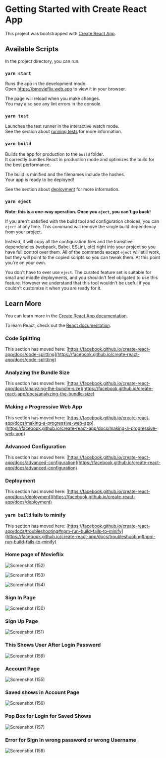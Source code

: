 # Getting Started with Create React App

This project was bootstrapped with [Create React App](https://github.com/facebook/create-react-app).

## Available Scripts

In the project directory, you can run:

### `yarn start`

Runs the app in the development mode.\
Open https://bmovieflix.web.app to view it in your browser.

The page will reload when you make changes.\
You may also see any lint errors in the console.

### `yarn test`

Launches the test runner in the interactive watch mode.\
See the section about [running tests](https://facebook.github.io/create-react-app/docs/running-tests) for more information.

### `yarn build`

Builds the app for production to the `build` folder.\
It correctly bundles React in production mode and optimizes the build for the best performance.

The build is minified and the filenames include the hashes.\
Your app is ready to be deployed!

See the section about [deployment](https://facebook.github.io/create-react-app/docs/deployment) for more information.

### `yarn eject`

**Note: this is a one-way operation. Once you `eject`, you can't go back!**

If you aren't satisfied with the build tool and configuration choices, you can `eject` at any time. This command will remove the single build dependency from your project.

Instead, it will copy all the configuration files and the transitive dependencies (webpack, Babel, ESLint, etc) right into your project so you have full control over them. All of the commands except `eject` will still work, but they will point to the copied scripts so you can tweak them. At this point you're on your own.

You don't have to ever use `eject`. The curated feature set is suitable for small and middle deployments, and you shouldn't feel obligated to use this feature. However we understand that this tool wouldn't be useful if you couldn't customize it when you are ready for it.

## Learn More

You can learn more in the [Create React App documentation](https://facebook.github.io/create-react-app/docs/getting-started).

To learn React, check out the [React documentation](https://reactjs.org/).

### Code Splitting

This section has moved here: [https://facebook.github.io/create-react-app/docs/code-splitting](https://facebook.github.io/create-react-app/docs/code-splitting)

### Analyzing the Bundle Size

This section has moved here: [https://facebook.github.io/create-react-app/docs/analyzing-the-bundle-size](https://facebook.github.io/create-react-app/docs/analyzing-the-bundle-size)

### Making a Progressive Web App

This section has moved here: [https://facebook.github.io/create-react-app/docs/making-a-progressive-web-app](https://facebook.github.io/create-react-app/docs/making-a-progressive-web-app)

### Advanced Configuration

This section has moved here: [https://facebook.github.io/create-react-app/docs/advanced-configuration](https://facebook.github.io/create-react-app/docs/advanced-configuration)

### Deployment

This section has moved here: [https://facebook.github.io/create-react-app/docs/deployment](https://facebook.github.io/create-react-app/docs/deployment)

### `yarn build` fails to minify

This section has moved here: [https://facebook.github.io/create-react-app/docs/troubleshooting#npm-run-build-fails-to-minify](https://facebook.github.io/create-react-app/docs/troubleshooting#npm-run-build-fails-to-minify)

### Home page of Movieflix

![Screenshot (152)](https://user-images.githubusercontent.com/93579606/178020601-e09f3059-1aad-4b3c-a5f7-05b2628c7ae2.png)


![Screenshot (153)](https://user-images.githubusercontent.com/93579606/178020654-3025e23a-de3b-412f-b817-b298683fef1a.png)


![Screenshot (154)](https://user-images.githubusercontent.com/93579606/178020679-2aa0aeb1-7845-4b52-99d7-ac944c3c2035.png)

### Sign In Page
![Screenshot (150)](https://user-images.githubusercontent.com/93579606/178020715-8b5d4d07-e1ea-4fba-a1f2-52cccbd72442.png)

### Sign Up Page
![Screenshot (151)](https://user-images.githubusercontent.com/93579606/178020745-430903bb-e2be-4ba2-ad76-87d6110c07fb.png)

### This Shows User After Login Password
![Screenshot (159)](https://user-images.githubusercontent.com/93579606/178020919-86de3337-e9cc-4c2d-ae38-dd1af1cc415b.png)

### Account Page
![Screenshot (155)](https://user-images.githubusercontent.com/93579606/178020973-0552fe25-8808-479d-a02c-79965e39e9ac.png)

### Saved shows in Account Page
![Screenshot (156)](https://user-images.githubusercontent.com/93579606/178021011-25568ed0-b32a-43a7-924d-0a6d42c79197.png)

### Pop Box for Login for Saved Shows 
![Screenshot (157)](https://user-images.githubusercontent.com/93579606/178021036-8792b24f-f0a8-41c7-b0e1-0817e3655a6e.png)

### Error for Sign In wrong password or wrong Username
![Screenshot (158)](https://user-images.githubusercontent.com/93579606/178021069-2c4b991c-d26e-4e74-995b-2081de6ff99b.png)









